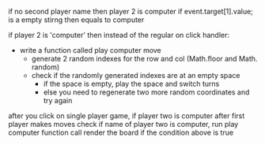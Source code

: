 if no second player name then player 2 is computer
if event.target[1].value; is a empty stirng then equals to computer

if player 2 is 'computer' then instead of the regular on click handler:

- write a function called play computer move
  - generate 2 random indexes for the row and col (Math.floor and Math. random)
  - check if the randomly generated indexes are at an empty space
    - if the space is empty, play the space and switch turns
    - else you need to regenerate two more random coordinates and try again

after you click on single player game, if player two is computer
after first player makes moves check if name of player two is computer, run play computer function
call render the board if the condition above is true
